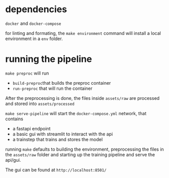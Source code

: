 # dependencies
`docker` and `docker-compose`

for linting and formating, the `make environment` command will install a local environment in a `env` folder.

# running the pipeline
`make preproc` will run 
- `build-preproc`that builds the preproc container
- `run-preproc` that will run the container

After the preprocessing is done, the files inside `assets/raw` are processed and stored into `assets/processed`

`make serve-pipeline` will start the `docker-compose.yml` network, that contains
- a fastapi endpoint
- a basic gui with streamlit to interact with the api
- a trainstep that trains and stores the model

running `make` defaults to building the environment, preprocessing the files in the `assets/raw` folder and starting up the training pipeline and serve the api/gui.

The gui can be found at `http://localhost:8501/`

